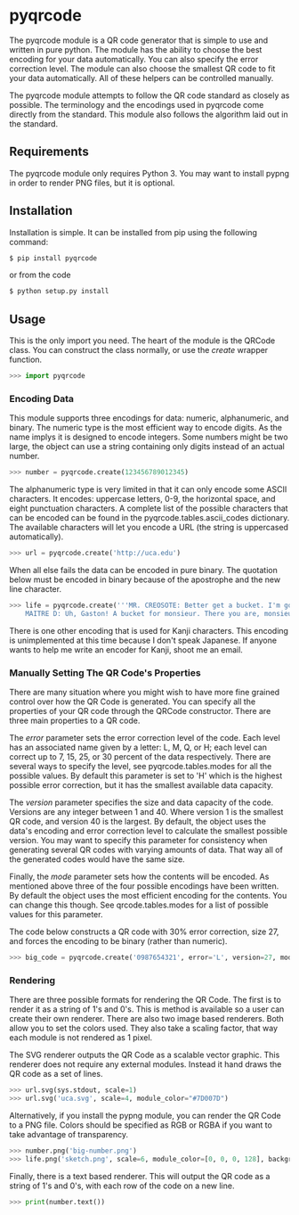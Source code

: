 pyqrcode
================================

The pyqrcode module is a QR code generator that is simple to use and written
in pure python. The module has the ability to choose the best encoding for your
data automatically. You can also specify the error correction level. The module
can also choose the smallest QR code to fit your data automatically. All of
these helpers can be controlled manually.

The pyqrcode module attempts to follow the QR code standard as closely as
possible. The terminology and the encodings used in pyqrcode come directly
from the standard. This module also follows the algorithm laid out in the
standard.

Requirements
-------------------------

The pyqrcode module only requires Python 3. You may want to install pypng in
order to render PNG files, but it is optional.

Installation
------------

Installation is simple. It can be installed from pip using the following command:

```bash
$ pip install pyqrcode
```

or from the code

```bash
$ python setup.py install
```

Usage
-----

This is the only import you need. The heart of the module is the QRCode class.
You can construct the class normally, or use the *create* wrapper function.

```python
>>> import pyqrcode
```

### Encoding Data ###

This module supports three encodings for data: numeric, alphanumeric, and
binary. The numeric type is the most efficient way to encode digits. As the
name implys it is designed to encode integers. Some numbers might be two
large, the object can use a string containing only digits instead of an
actual number.

```python
>>> number = pyqrcode.create(123456789012345)
````

The alphanumeric type is very limited in that it can only encode some ASCII
characters. It encodes: uppercase letters, 0-9, the horizontal space, and eight
punctuation characters. A complete list of the possible characters that
can be encoded can be found in the  pyqrcode.tables.ascii_codes dictionary. The
available characters will let you encode a URL (the string is uppercased
automatically).

```python
>>> url = pyqrcode.create('http://uca.edu')
```

When all else fails the data can be encoded in pure binary. The quotation below
must be encoded in binary because of the apostrophe and the new line character.

```python
>>> life = pyqrcode.create('''MR. CREOSOTE: Better get a bucket. I'm going to throw up.
    MAITRE D: Uh, Gaston! A bucket for monsieur. There you are, monsieur.''')
```
There is one other encoding that is used for Kanji characters. This encoding
is unimplemented at this time because I don't speak Japanese. If anyone wants
to help me write an encoder for Kanji, shoot me an email.

### Manually Setting The QR Code's Properties ###

There are many situation where you might wish to have more fine grained control
over how the QR Code is generated. You can specify all the properties of your
QR code through the QRCode constructor. There are three main properties to a
QR code.

The _error_ parameter sets the error correction level of the code. Each level
has an associated name given by a letter: L, M, Q, or H; each level can
correct up to 7, 15, 25, or 30 percent of the data respectively. There are
several ways to specify the level, see pyqrcode.tables.modes for all the
possible values. By default this parameter is set to 'H' which is the highest
possible error correction, but it has the smallest available data
capacity.

The _version_ parameter specifies the size and data capacity of the
code. Versions are any integer between 1 and 40. Where version 1 is
the smallest QR code, and version 40 is the largest. By default, the object
uses the data's encoding and error correction level to calculate the smallest
possible version. You may want to specify this parameter for consistency when
generating several QR codes with varying amounts of data. That way all of the
generated codes would have the same size.

Finally, the _mode_ parameter sets how the contents will be encoded. As
mentioned above three of the four possible encodings have been written. By
default the object uses the most efficient encoding for the contents. You can
change this though. See qrcode.tables.modes for a list of possible values
for this parameter.
        
The code below constructs a QR code with 30% error correction, size 27, and
forces the encoding to be binary (rather than numeric).

```python
>>> big_code = pyqrcode.create('0987654321', error='L', version=27, mode='binary')
```

### Rendering ###

There are three possible formats for rendering the QR Code. The first is
to render it as a string of 1's and 0's. This is method is available so
a user can create their own renderer. There are also two image based
renderers. Both allow you to set the colors used. They also take a scaling
factor, that way each module is not rendered as 1 pixel.

The SVG renderer outputs the QR Code as a scalable vector graphic. This
renderer does not require any external modules. Instead it hand draws the
QR code as a set of lines.

```python    
>>> url.svg(sys.stdout, scale=1)
>>> url.svg('uca.svg', scale=4, module_color="#7D007D")
```

Alternatively, if you install the pypng module, you can render the QR Code
to a PNG file. Colors should be specified as RGB or RGBA if you want to
take advantage of transparency.

```python
>>> number.png('big-number.png')
>>> life.png('sketch.png', scale=6, module_color=[0, 0, 0, 128], background=[0xff, 0xff, 0xcc])
```    
Finally, there is a text based renderer. This will output the QR code as a
string of 1's and 0's, with each row of the code on a new line.

```python
>>> print(number.text())
```
